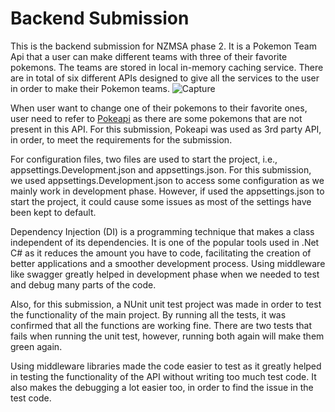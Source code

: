 # Backend Submission

This is the backend submission for NZMSA phase 2. It is a Pokemon Team Api that a user can make different teams with three of their favorite pokemons. The teams are stored in local in-memory caching service. There are in total of six different APIs designed to give all the services to the user in order to make their Pokemon teams.
![Capture](https://user-images.githubusercontent.com/48300768/183849760-413877e7-458e-46e6-af75-bb50a700e7ba.JPG)

When user want to change one of their pokemons to their favorite ones, user need to refer to [Pokeapi](https://pokeapi.co/) as there are some pokemons that are not present in this API. For this submission, Pokeapi was used as 3rd party API, in order, to meet the requirements for the submission.

For configuration files, two files are used to start the project, i.e., appsettings.Development.json and appsettings.json. For this submission, we used appsettings.Development.json to access some configuration as we mainly work in development phase. However, if used the appsettings.json to start the project, it could cause some issues as most of the settings have been kept to default.

Dependency Injection (DI) is a programming technique that makes a class independent of its dependencies. It is one of the popular tools used in .Net C# as it reduces the amount you have to code, facilitating the creation of better applications and a smoother development process. Using middleware like swagger greatly helped in development phase when we needed to test and debug many parts of the code.

Also, for this submission, a NUnit unit test project was made in order to test the functionality of the main project. By running all the tests, it was confirmed that all the functions are working fine. There are two tests that fails when running the unit test, however, running both again will make them green again.

Using middleware libraries made the code easier to test as it greatly helped in testing the functionality of the API without writing too much test code. It also makes the debugging a lot easier too, in order to find the issue in the test code.
